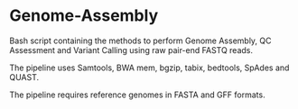 # Genome-Assembly


Bash script containing the methods to perform Genome Assembly, QC Assessment and Variant Calling using raw pair-end FASTQ reads. 

The pipeline uses Samtools, BWA mem, bgzip, tabix, bedtools, SpAdes and QUAST.

The pipeline requires reference genomes in FASTA and GFF formats.
